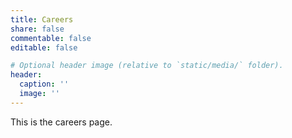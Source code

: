 ```yaml
---
title: Careers
share: false
commentable: false
editable: false

# Optional header image (relative to `static/media/` folder).
header:
  caption: ''
  image: ''
---
```


This is the careers page.